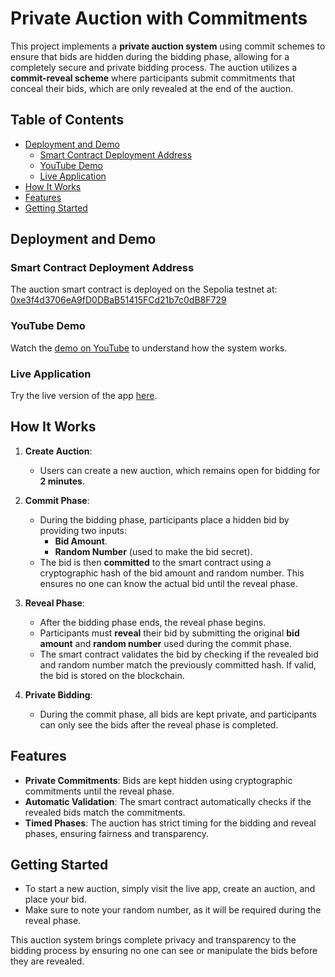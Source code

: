 # Private Auction with Commitments

This project implements a **private auction system** using commit schemes to ensure that bids are hidden during the bidding phase, allowing for a completely secure and private bidding process. The auction utilizes a **commit-reveal scheme** where participants submit commitments that conceal their bids, which are only revealed at the end of the auction.

## Table of Contents
- [Deployment and Demo](#deployment-and-demo)
  - [Smart Contract Deployment Address](#smart-contract-deployment-address)
  - [YouTube Demo](#youtube-demo)
  - [Live Application](#live-application)
- [How It Works](#how-it-works)
- [Features](#features)
- [Getting Started](#getting-started)

## Deployment and Demo

### Smart Contract Deployment Address
The auction smart contract is deployed on the Sepolia testnet at:  
[0xe3f4d3706eA9fD0DBaB51415FCd21b7c0dB8F729](https://sepolia.etherscan.io/address/0xe3f4d3706eA9fD0DBaB51415FCd21b7c0dB8F729)

### YouTube Demo
Watch the [demo on YouTube](https://youtu.be/uetRXBQVfWo) to understand how the system works.

### Live Application
Try the live version of the app [here](https://ijlal321.github.io/Web3-Projects-Solidity-and-Solana-/Private%20Auction%20with%20Commitments/client/privateAuction/dist/).

## How It Works

1. **Create Auction**:
   - Users can create a new auction, which remains open for bidding for **2 minutes**.
   
2. **Commit Phase**:
   - During the bidding phase, participants place a hidden bid by providing two inputs:
     - **Bid Amount**.
     - **Random Number** (used to make the bid secret).
   - The bid is then **committed** to the smart contract using a cryptographic hash of the bid amount and random number. This ensures no one can know the actual bid until the reveal phase.

3. **Reveal Phase**:
   - After the bidding phase ends, the reveal phase begins.
   - Participants must **reveal** their bid by submitting the original **bid amount** and **random number** used during the commit phase.
   - The smart contract validates the bid by checking if the revealed bid and random number match the previously committed hash. If valid, the bid is stored on the blockchain.

4. **Private Bidding**:
   - During the commit phase, all bids are kept private, and participants can only see the bids after the reveal phase is completed.

## Features

- **Private Commitments**: Bids are kept hidden using cryptographic commitments until the reveal phase.
- **Automatic Validation**: The smart contract automatically checks if the revealed bids match the commitments.
- **Timed Phases**: The auction has strict timing for the bidding and reveal phases, ensuring fairness and transparency.

## Getting Started

- To start a new auction, simply visit the live app, create an auction, and place your bid.
- Make sure to note your random number, as it will be required during the reveal phase.

This auction system brings complete privacy and transparency to the bidding process by ensuring no one can see or manipulate the bids before they are revealed.